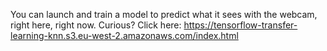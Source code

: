 You can launch and train a model to predict what it sees with the webcam, right here, right now.
Curious? Click here: https://tensorflow-transfer-learning-knn.s3.eu-west-2.amazonaws.com/index.html  
